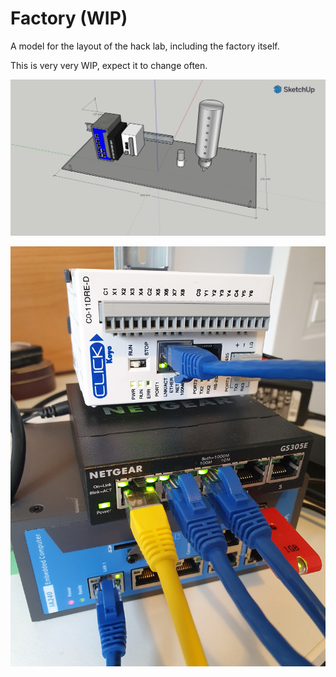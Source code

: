 # Factory (WIP)

A model for the layout of the hack lab, including the factory itself.

This is very very WIP, expect it to change often.

![](model_factory.png)

![](hardware.jpg)

